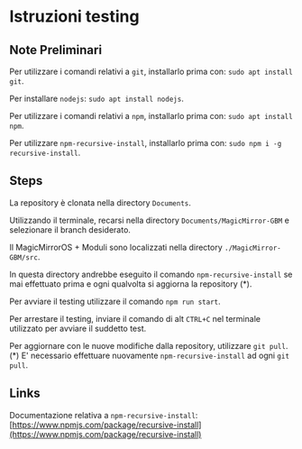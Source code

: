 # Istruzioni testing

## Note Preliminari

Per utilizzare i comandi relativi a `git`, installarlo prima con: `sudo apt install git`.

Per installare `nodejs`: `sudo apt install nodejs`.

Per utilizzare i comandi relativi a `npm`, installarlo prima con: `sudo apt install npm`.

Per utilizzare `npm-recursive-install`, installarlo prima con: `sudo npm i -g recursive-install`.

## Steps

La repository è clonata nella directory `Documents`.

Utilizzando il terminale, recarsi nella directory `Documents/MagicMirror-GBM` e selezionare il branch desiderato.

Il MagicMirrorOS + Moduli sono localizzati nella directory `./MagicMirror-GBM/src`.

In questa directory andrebbe eseguito il comando `npm-recursive-install` se mai effettuato prima e
ogni qualvolta si aggiorna la repository (\*).

Per avviare il testing utilizzare il comando `npm run start`.

Per arrestare il testing, inviare il comando di alt `CTRL+C` nel terminale utilizzato per avviare il suddetto test.

Per aggiornare con le nuove modifiche dalla repository, utilizzare `git pull`.
(\*) E' necessario effettuare nuovamente `npm-recursive-install` ad ogni `git pull`.

## Links

Documentazione relativa a `npm-recursive-install`:
[https://www.npmjs.com/package/recursive-install](https://www.npmjs.com/package/recursive-install)
